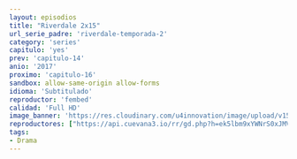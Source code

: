 ```yaml
---
layout: episodios
title: "Riverdale 2x15"
url_serie_padre: 'riverdale-temporada-2'
category: 'series'
capitulo: 'yes'
prev: 'capitulo-14'
anio: '2017'
proximo: 'capitulo-16'
sandbox: allow-same-origin allow-forms
idioma: 'Subtitulado'
reproductor: 'fembed'
calidad: 'Full HD'
image_banner: 'https://res.cloudinary.com/u4innovation/image/upload/v1565152608/maxresdefault-min_vy9nnj.jpg'
reproductores: ["https://api.cuevana3.io/rr/gd.php?h=ek5lbm9xYWNrS0xJMVp5b21KREk0dFBLbjVkaHhkRGdrOG1jbnBpUnhhS1ZrSU5wZ2F1WTZOSE9wcVpuckpya3E1Q2ZtbitzeGIyM2xJcDJnY2FrcHN5U3FadVkyUT09"]
tags:
- Drama
---
```












